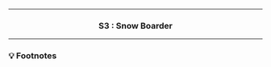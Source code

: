 <div align="center">
    <!-- Section Heading -->
    <hr>
    <h3>
        S3 : Snow Boarder
    </h3>
    <hr>
</div>

### 💡 Footnotes
